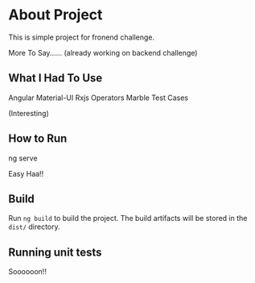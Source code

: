 

# About Project

This is simple project for fronend challenge.

More To Say...... (already working on backend challenge)

## What I Had To Use

Angular Material-UI
Rxjs Operators
Marble Test Cases

(Interesting)

## How to Run

ng serve

Easy Haa!!

## Build

Run `ng build` to build the project. The build artifacts will be stored in the `dist/` directory.

## Running unit tests

Soooooon!! 
